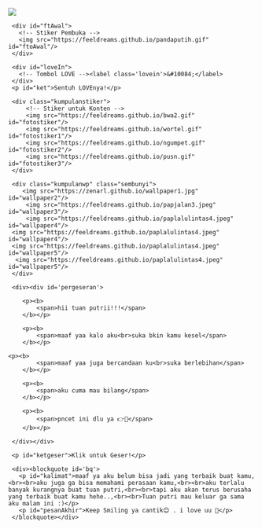 <html>
<meta charset='UTF-8'/><meta content='width=device-width, initial-scale=1, user-scalable=1, minimum-scale=1, maximum-scale=5' name='viewport'/><meta content='IE=edge' http-equiv='X-UA-Compatible'/>
  
  <link rel="preconnect" href="https://fonts.googleapis.com">
  <link rel="preconnect" href="https://fonts.gstatic.com" crossorigin>
  <link href="https://fonts.googleapis.com/css2?family=Nunito+Sans:wght@400;700&display=swap" rel="stylesheet">
  <link href="https://fonts.googleapis.com/css2?family=Sono:wght@600&display=swap" rel="stylesheet">
  <link href="https://fonts.googleapis.com/css2?family=Nerko+One&display=swap" rel="stylesheet">

  <script src="https://cdn.jsdelivr.net/npm/sweetalert2@11.0.19/dist/sweetalert2.all.min.js"></script>
  <script src="https://unpkg.com/typeit@8.7.0/dist/index.umd.js"></script><link href="https://feeldreams.github.io/dibacadong/style.css" rel="stylesheet" type="text/css" />
  <script src="https://kit.fontawesome.com/4f3ce16e3e.js" crossorigin="anonymous"></script>
  
<head>
<title>Jangan marah ya - zenarl</title>
<meta name="description" content="HTML Replit Coding">

</head>
<body>
	
   <!-- Ganti Audio di sini -->
   <audio src="https://zenarl.github.io/bazzi.mp3" id="linkmp3" class="sembunyi"></audio>
   
   <div id="bodyblur">
     <!-- Wallpaper --><img src="https://zenarl.github.io/wallpaper1.jpg" id="wallpaper"/>
   </div>
   
   <div id='Content'>

     <div id="ftAwal">
       <!-- Stiker Pembuka -->
       <img src="https://feeldreams.github.io/pandaputih.gif" id="ftoAwal"/>
     </div>

     <div id="loveIn">
       <!-- Tombol LOVE --><label class='lovein'>&#10084;</label>
     </div>
     <p id="ket">Sentuh LOVEnya!</p>

     <div class="kumpulanstiker">
         <!-- Stiker untuk Konten -->
         <img src="https://feeldreams.github.io/bwa2.gif" id="fotostiker"/>
         <img src="https://feeldreams.github.io/wortel.gif" id="fotostiker1"/>
         <img src="https://feeldreams.github.io/ngumpet.gif" id="fotostiker2"/>
         <img src="https://feeldreams.github.io/pusn.gif" id="fotostiker3"/>
     </div>
     
     <div class="kumpulanwp" class="sembunyi">
     	<img src="https://zenarl.github.io/wallpaper1.jpg" id="wallpaper2"/>
         <img src="https://feeldreams.github.io/papjalan3.jpeg" id="wallpaper3"/>
         <img src="https://feeldreams.github.io/paplalulintas4.jpeg" id="wallpaper4"/>
	 <img src="https://feeldreams.github.io/paplalulintas4.jpeg" id="wallpaper4"/>
	 <img src="https://feeldreams.github.io/paplalulintas4.jpeg" id="wallpaper5"/>
	  <img src="https://feeldreams.github.io/paplalulintas4.jpeg" id="wallpaper5"/>
     </div>
     
     <div><div id='pergeseran'>
     	
        <p><b>
	        <span>hii tuan putrii!!!</span>
        </b></p>
        
        <p><b>
	        <span>maaf yaa kalo aku<br>suka bkin kamu kesel</span>
        </b></p>
	
	<p><b>
	        <span>maaf yaa juga bercandaan ku<br>suka berlebihan</span>
        </b></p>
	
        <p><b>
	        <span>aku cuma mau bilang</span>
        </b></p>
        
        <p><b>
	        <span>pncet ini dlu ya 👉💌</span>
        </b></p>
        
     </div></div>

     <p id="ketgeser">Klik untuk Geser!</p>

     <div><blockquote id='bq'>
       <p id="kalimat">maaf ya aku belum bisa jadi yang terbaik buat kamu,<br><br>aku juga ga bisa memahami perasaan kamu,<br><br>aku terlalu banyak kurangnya buat tuan putri,<br><br>tapi aku akan terus berusaha yang terbaik buat kamu hehe..,<br><br>Tuan putri mau keluar ga sama aku malam ini :)</p>
       <p id="pesanAkhir">Keep Smiling ya cantik😊 . i love uu 🤍</p>
     </blockquote></div>
     
   </div>

<script>const body = document.querySelector("body"); const iniwp = [];iden = 1; iniwp[1] = wallpaper.src; iniwp[2] = wallpaper2.src; iniwp[3] = wallpaper3.src; iniwp[4] = wallpaper4.src; iniwp[5] = wallpaper5.src;katakata = kalimat.innerHTML;pesanAkhir2 = pesanAkhir.innerHTML;kalimat.innerHTML = "";pesanAkhir.innerHTML=""; const swalst = Swal.mixin({timer: 2500, allowOutsideClick: false, showConfirmButton: false, timerProgressBar: true, imageHeight: 90,}); audio = new Audio('' + linkmp3.src); ftganti=0;fungsi=0;fungsiAwal=0;deffotostiker=fotostiker.src;function berjatuhan() {const heart = document.createElement("div"); heart.className = "fas fa-heart"; heart.style.left = (Math.random() * 90)+"vw"; heart.style.animationDuration = (Math.random()*3)+2+"s"; body.appendChild(heart);} setInterval(function name(params) {var heartArr = document.querySelectorAll(".fa-heart"); if (heartArr.length > 100) {heartArr[0].remove()}},100);Content.style = "opacity:1;margin-top:14vh"; const swals = Swal.mixin({allowOutsideClick: false, cancelButtonColor: '#FF0040', imageHeight: 80,}); </script>
<script src="https://feeldreams.github.io/dibacadong/script.js"></script>
</body>
</html>

